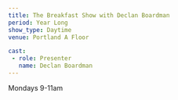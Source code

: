 ```yaml
---
title: The Breakfast Show with Declan Boardman
period: Year Long
show_type: Daytime
venue: Portland A Floor

cast:
 - role: Presenter
   name: Declan Boardman
---
```


Mondays 9-11am
